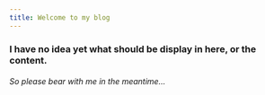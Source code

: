 ```yaml
---
title: Welcome to my blog
---
```


### I have no idea yet what should be display in here, or the content.
###### So please bear with me in the meantime...
